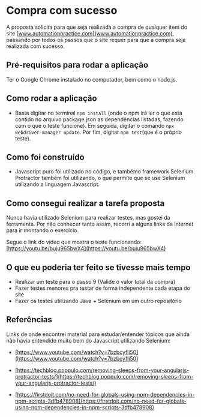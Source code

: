 # Compra com sucesso

A proposta solicita para que seja realizada a compra de qualquer item do site [www.automationpractice.com](www.automationpractice.com), passando por todos os passos que o site requer para que a compra seja realizada com sucesso.

## Pré-requisitos para rodar a aplicação

Ter o Google Chrome instalado no computador, bem como o node.js.

## Como rodar a aplicação

- Basta digitar no terminal `npm install` (onde o npm irá ler o que está contido no arquivo package.json as dependências listadas, fazendo com o que o teste funcione). Em seguida, digitar o comando `npx webdriver-manager update`. Por fim, digitar `npm test`(que é o próprio teste).

## Como foi construído

- Javascript puro foi utilizado no código, e tambémo framework Selenium. Protractor também foi utilizando, o que permite que se use Selenium utilizando a linguagem Javascript. 

## Como consegui realizar a tarefa proposta
Nunca havia utilizado Selenium para realizar testes, mas gostei da ferramenta. Por não conhecer tanto assim, recorri a alguns links da Internet para ir montando o exercício.

Segue o link do vídeo que mostra o teste funcionando: [https://youtu.be/buju965bwX4](https://youtu.be/buju965bwX4)

## O que eu poderia ter feito se tivesse mais tempo
- Realizar um teste para o passo 9 (Valide o valor total da compra)
- Fazer testes menores pra testar de forma independente cada etapa do site 
- Fazer os testes utilizando Java + Selenium em um outro repositório

## Referências
Links de onde encontrei material para estudar/entender tópicos que ainda não havia entendido muito bem do Javascript utilizando Selenium:

* [https://www.youtube.com/watch?v=7bzbcyfli50](https://www.youtube.com/watch?v=7bzbcyfli50)

* [https://techblog.poppulo.com/removing-sleeps-from-your-angularjs-protractor-tests/](https://techblog.poppulo.com/removing-sleeps-from-your-angularjs-protractor-tests/)

* [https://firstdoit.com/no-need-for-globals-using-npm-dependencies-in-npm-scripts-3dfb478908](https://firstdoit.com/no-need-for-globals-using-npm-dependencies-in-npm-scripts-3dfb478908)
